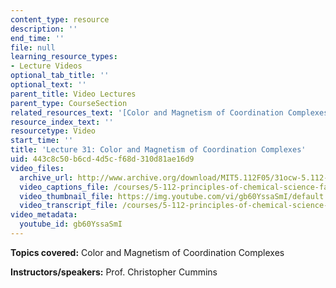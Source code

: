 ```yaml
---
content_type: resource
description: ''
end_time: ''
file: null
learning_resource_types:
- Lecture Videos
optional_tab_title: ''
optional_text: ''
parent_title: Video Lectures
parent_type: CourseSection
related_resources_text: '[Color and Magnetism of Coordination Complexes (PDF)](resources/lecture31)'
resource_index_text: ''
resourcetype: Video
start_time: ''
title: 'Lecture 31: Color and Magnetism of Coordination Complexes'
uid: 443c8c50-b6cd-4d5c-f68d-310d81ae16d9
video_files:
  archive_url: http://www.archive.org/download/MIT5.112F05/31ocw-5.112-02dec2005-220k.mp4
  video_captions_file: /courses/5-112-principles-of-chemical-science-fall-2005/993d7009c0185d21ba56093dbc22578f_gb60YssaSmI.vtt
  video_thumbnail_file: https://img.youtube.com/vi/gb60YssaSmI/default.jpg
  video_transcript_file: /courses/5-112-principles-of-chemical-science-fall-2005/0df3bb2352b59ad74207ca35ec9de192_gb60YssaSmI.pdf
video_metadata:
  youtube_id: gb60YssaSmI
---
```


**Topics covered:** Color and Magnetism of Coordination Complexes

**Instructors/speakers:** Prof. Christopher Cummins